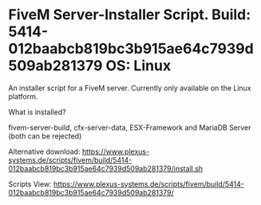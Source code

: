 # FiveM Server-Installer Script. Build: 5414-012baabcb819bc3b915ae64c7939d509ab281379 OS: Linux


An installer script for a FiveM server. Currently only available on the Linux platform.

What is installed?

fivem-server-build, cfx-server-data, ESX-Framework and MariaDB Server (both can be rejected)

Alternative download: https://www.plexus-systems.de/scripts/fivem/build/5414-012baabcb819bc3b915ae64c7939d509ab281379/install.sh

Scripts View:
https://www.plexus-systems.de/scripts/fivem/build/5414-012baabcb819bc3b915ae64c7939d509ab281379/
